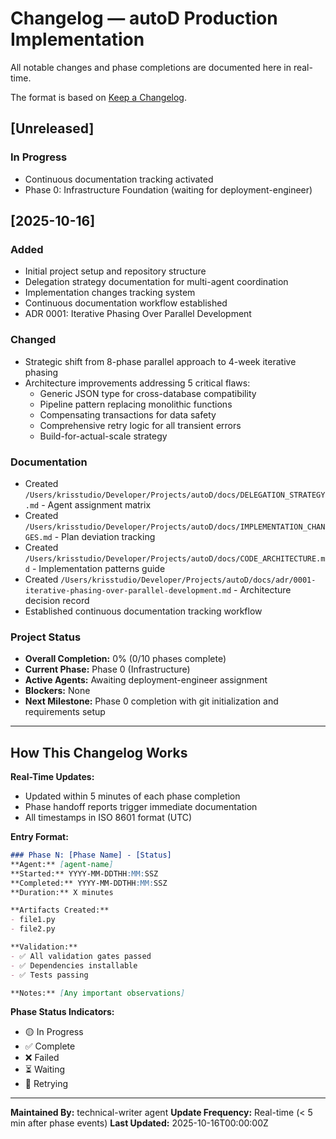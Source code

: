 # Changelog — autoD Production Implementation

All notable changes and phase completions are documented here in real-time.

The format is based on [Keep a Changelog](https://keepachangelog.com/en/1.0.0/).

## [Unreleased]

### In Progress
- Continuous documentation tracking activated
- Phase 0: Infrastructure Foundation (waiting for deployment-engineer)

## [2025-10-16]

### Added
- Initial project setup and repository structure
- Delegation strategy documentation for multi-agent coordination
- Implementation changes tracking system
- Continuous documentation workflow established
- ADR 0001: Iterative Phasing Over Parallel Development

### Changed
- Strategic shift from 8-phase parallel approach to 4-week iterative phasing
- Architecture improvements addressing 5 critical flaws:
  - Generic JSON type for cross-database compatibility
  - Pipeline pattern replacing monolithic functions
  - Compensating transactions for data safety
  - Comprehensive retry logic for all transient errors
  - Build-for-actual-scale strategy

### Documentation
- Created `/Users/krisstudio/Developer/Projects/autoD/docs/DELEGATION_STRATEGY.md` - Agent assignment matrix
- Created `/Users/krisstudio/Developer/Projects/autoD/docs/IMPLEMENTATION_CHANGES.md` - Plan deviation tracking
- Created `/Users/krisstudio/Developer/Projects/autoD/docs/CODE_ARCHITECTURE.md` - Implementation patterns guide
- Created `/Users/krisstudio/Developer/Projects/autoD/docs/adr/0001-iterative-phasing-over-parallel-development.md` - Architecture decision record
- Established continuous documentation tracking workflow

### Project Status
- **Overall Completion:** 0% (0/10 phases complete)
- **Current Phase:** Phase 0 (Infrastructure)
- **Active Agents:** Awaiting deployment-engineer assignment
- **Blockers:** None
- **Next Milestone:** Phase 0 completion with git initialization and requirements setup

---

## How This Changelog Works

**Real-Time Updates:**
- Updated within 5 minutes of each phase completion
- Phase handoff reports trigger immediate documentation
- All timestamps in ISO 8601 format (UTC)

**Entry Format:**
```markdown
### Phase N: [Phase Name] - [Status]
**Agent:** [agent-name]
**Started:** YYYY-MM-DDTHH:MM:SSZ
**Completed:** YYYY-MM-DDTHH:MM:SSZ
**Duration:** X minutes

**Artifacts Created:**
- file1.py
- file2.py

**Validation:**
- ✅ All validation gates passed
- ✅ Dependencies installable
- ✅ Tests passing

**Notes:** [Any important observations]
```

**Phase Status Indicators:**
- 🟡 In Progress
- ✅ Complete
- ❌ Failed
- ⏳ Waiting
- 🔄 Retrying

---

**Maintained By:** technical-writer agent
**Update Frequency:** Real-time (< 5 min after phase events)
**Last Updated:** 2025-10-16T00:00:00Z
